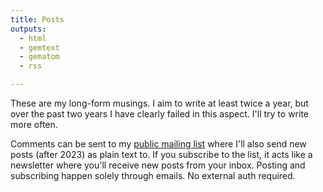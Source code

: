 ```yaml
---
title: Posts
outputs:
  - html
  - gemtext
  - gematom
  - rss

---
```


These are my long-form musings. I aim to write at least twice a year, but over
the past two years I have clearly failed in this aspect. I'll try to write more
often.

Comments can be sent to my [public mailing
list](https://lists.sr.ht/~hedy/posts) where I'll also send new posts (after
2023) as plain text to. If you subscribe to the list, it acts like a newsletter
where you'll receive new posts from your inbox. Posting and subscribing happen
solely through emails. No external auth required.

